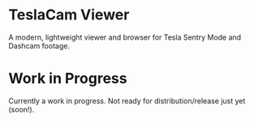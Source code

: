 # TeslaCam Viewer

A modern, lightweight viewer and browser for Tesla Sentry Mode and Dashcam footage.

# Work in Progress

Currently a work in progress. Not ready for distribution/release just yet (soon!).